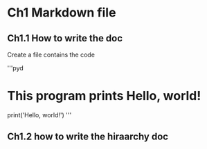 # Ch1 Markdown file

## Ch1.1 How to write the doc

Create a file contains the code

'''pyd
# This program prints Hello, world!

print('Hello, world!')
'''

## Ch1.2 how to write the hiraarchy doc
